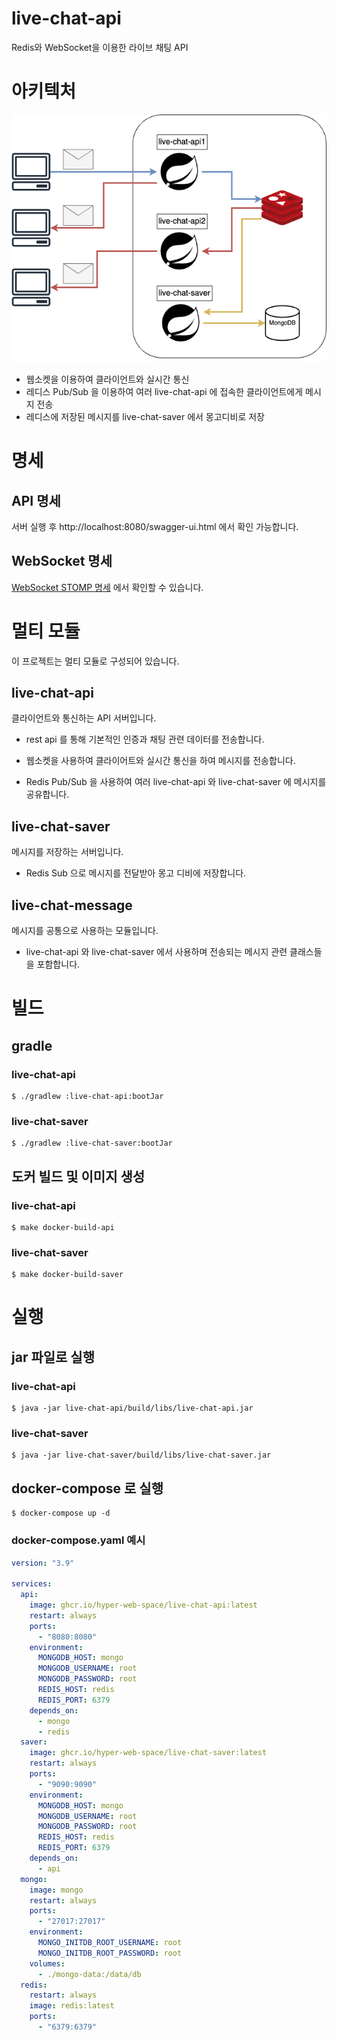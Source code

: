 # live-chat-api

Redis와 WebSocket을 이용한 라이브 채팅 API

# 아키텍처

![아키텍처 다이어그램](./docs/resources/images/live-chat-api-architecture.png)

* 웹소켓을 이용하여 클라이언트와 실시간 통신
* 레디스 Pub/Sub 을 이용하여 여러 live-chat-api 에 접속한 클라이언트에게 메시지 전송
* 레디스에 저장된 메시지를 live-chat-saver 에서 몽고디비로 저장

# 명세
## API 명세

서버 실행 후 http://localhost:8080/swagger-ui.html 에서 확인 가능합니다.

## WebSocket 명세

[WebSocket STOMP 명세](https://github.com/hyper-web-space/live-chat-server/wiki/WebSocket-STOMP-%EB%AA%85%EC%84%B8) 에서 확인할 수 있습니다.

# 멀티 모듈

이 프로젝트는 멀티 모듈로 구성되어 있습니다.

## live-chat-api

클라이언트와 통신하는 API 서버입니다.

* rest api 를 통해 기본적인 인증과 채팅 관련 데이터를 전송합니다.

* 웹소켓을 사용하여 클라이어트와 실시간 통신을 하여 메시지를 전송합니다.

* Redis Pub/Sub 을 사용하여 여러 live-chat-api 와 live-chat-saver 에 메시지를 공유합니다.

## live-chat-saver

메시지를 저장하는 서버입니다.

* Redis Sub 으로 메시지를 전달받아 몽고 디비에 저장합니다.

## live-chat-message

메시지를 공통으로 사용하는 모듈입니다.

* live-chat-api 와 live-chat-saver 에서 사용하며 전송되는 메시지 관련 클래스들을 포함합니다.


# 빌드

## gradle
### live-chat-api
```shell
$ ./gradlew :live-chat-api:bootJar
```

### live-chat-saver
```shell
$ ./gradlew :live-chat-saver:bootJar
```

## 도커 빌드 및 이미지 생성
### live-chat-api
```shell
$ make docker-build-api
```

### live-chat-saver
```shell
$ make docker-build-saver
```

# 실행
## jar 파일로 실행
### live-chat-api
```shell
$ java -jar live-chat-api/build/libs/live-chat-api.jar
```

### live-chat-saver
```shell
$ java -jar live-chat-saver/build/libs/live-chat-saver.jar
```

## docker-compose 로 실행

```shell
$ docker-compose up -d
```

### docker-compose.yaml 예시

```yaml
version: "3.9"

services:
  api:
    image: ghcr.io/hyper-web-space/live-chat-api:latest
    restart: always
    ports:
      - "8080:8080"
    environment:
      MONGODB_HOST: mongo
      MONGODB_USERNAME: root
      MONGODB_PASSWORD: root
      REDIS_HOST: redis
      REDIS_PORT: 6379
    depends_on:
      - mongo
      - redis
  saver:
    image: ghcr.io/hyper-web-space/live-chat-saver:latest
    restart: always
    ports:
      - "9090:9090"
    environment:
      MONGODB_HOST: mongo
      MONGODB_USERNAME: root
      MONGODB_PASSWORD: root
      REDIS_HOST: redis
      REDIS_PORT: 6379
    depends_on:
      - api
  mongo:
    image: mongo
    restart: always
    ports:
      - "27017:27017"
    environment:
      MONGO_INITDB_ROOT_USERNAME: root
      MONGO_INITDB_ROOT_PASSWORD: root
    volumes:
      - ./mongo-data:/data/db
  redis:
    restart: always
    image: redis:latest
    ports:
      - "6379:6379"

```
